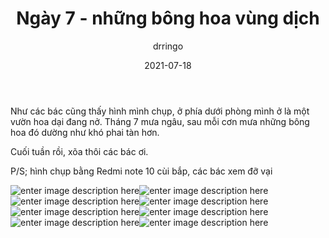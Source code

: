 ﻿---
title: Ngày 7 - những bông hoa vùng dịch
date: 2021-07-18
author: drringo

---
Như các bác cũng thấy hình mình chụp, ở phía dưới phòng mình ở là một vườn hoa dại đang nở. Tháng 7 mưa ngâu, sau mỗi cơn mưa những bông hoa đó dường như khó phai tàn hơn.

Cuối tuần rồi, xõa thôi các bác ơi.

P/S; hình chụp bằng Redmi note 10 cùi bắp, các bác xem đỡ vại

![enter image description here](http://helen.drbinhthanh.com/data/img/ngay7-1.jpg)![enter image description here](http://helen.drbinhthanh.com/data/img/ngay7-2.jpg)![enter image description here](http://helen.drbinhthanh.com/data/img/ngay7-3.jpg)![enter image description here](http://helen.drbinhthanh.com/data/img/ngay7-4.jpg)![enter image description here](http://helen.drbinhthanh.com/data/img/ngay7-5.jpg)![enter image description here](http://helen.drbinhthanh.com/data/img/ngay7-6.jpg)![enter image description here](http://helen.drbinhthanh.com/data/img/ngay7-7.jpg)![enter image description here](http://helen.drbinhthanh.com/data/img/ngay7-8.jpg)
